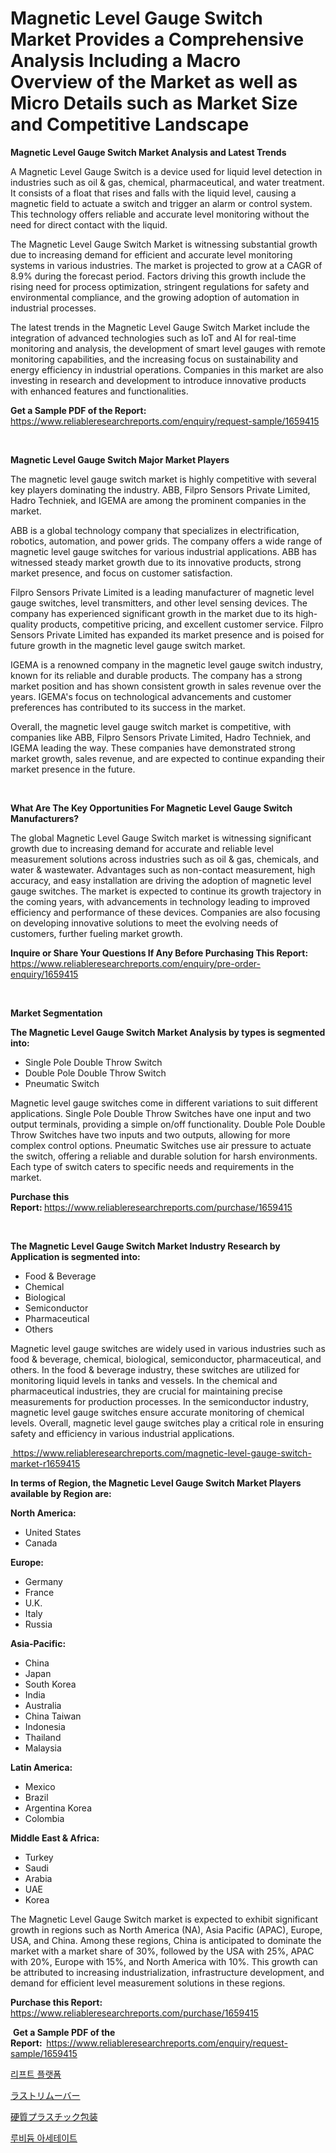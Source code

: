 <p><h1>Magnetic Level Gauge Switch Market Provides a Comprehensive Analysis Including a Macro Overview of the Market as well as Micro Details such as Market Size and Competitive Landscape</h1></p><p><strong>Magnetic Level Gauge Switch Market Analysis and Latest Trends</strong></p>
<p><p>A Magnetic Level Gauge Switch is a device used for liquid level detection in industries such as oil & gas, chemical, pharmaceutical, and water treatment. It consists of a float that rises and falls with the liquid level, causing a magnetic field to actuate a switch and trigger an alarm or control system. This technology offers reliable and accurate level monitoring without the need for direct contact with the liquid.</p><p>The Magnetic Level Gauge Switch Market is witnessing substantial growth due to increasing demand for efficient and accurate level monitoring systems in various industries. The market is projected to grow at a CAGR of 8.9% during the forecast period. Factors driving this growth include the rising need for process optimization, stringent regulations for safety and environmental compliance, and the growing adoption of automation in industrial processes.</p><p>The latest trends in the Magnetic Level Gauge Switch Market include the integration of advanced technologies such as IoT and AI for real-time monitoring and analysis, the development of smart level gauges with remote monitoring capabilities, and the increasing focus on sustainability and energy efficiency in industrial operations. Companies in this market are also investing in research and development to introduce innovative products with enhanced features and functionalities.</p></p>
<p><strong>Get a Sample PDF of the Report:&nbsp;</strong> <a href="https://www.reliableresearchreports.com/enquiry/request-sample/1659415">https://www.reliableresearchreports.com/enquiry/request-sample/1659415</a></p>
<p>&nbsp;</p>
<p><strong>Magnetic Level Gauge Switch Major Market Players</strong></p>
<p><p>The magnetic level gauge switch market is highly competitive with several key players dominating the industry. ABB, Filpro Sensors Private Limited, Hadro Techniek, and IGEMA are among the prominent companies in the market.</p><p>ABB is a global technology company that specializes in electrification, robotics, automation, and power grids. The company offers a wide range of magnetic level gauge switches for various industrial applications. ABB has witnessed steady market growth due to its innovative products, strong market presence, and focus on customer satisfaction.</p><p>Filpro Sensors Private Limited is a leading manufacturer of magnetic level gauge switches, level transmitters, and other level sensing devices. The company has experienced significant growth in the market due to its high-quality products, competitive pricing, and excellent customer service. Filpro Sensors Private Limited has expanded its market presence and is poised for future growth in the magnetic level gauge switch market.</p><p>IGEMA is a renowned company in the magnetic level gauge switch industry, known for its reliable and durable products. The company has a strong market position and has shown consistent growth in sales revenue over the years. IGEMA's focus on technological advancements and customer preferences has contributed to its success in the market.</p><p>Overall, the magnetic level gauge switch market is competitive, with companies like ABB, Filpro Sensors Private Limited, Hadro Techniek, and IGEMA leading the way. These companies have demonstrated strong market growth, sales revenue, and are expected to continue expanding their market presence in the future.</p></p>
<p>&nbsp;</p>
<p><strong>What Are The Key Opportunities For Magnetic Level Gauge Switch Manufacturers?</strong></p>
<p><p>The global Magnetic Level Gauge Switch market is witnessing significant growth due to increasing demand for accurate and reliable level measurement solutions across industries such as oil & gas, chemicals, and water & wastewater. Advantages such as non-contact measurement, high accuracy, and easy installation are driving the adoption of magnetic level gauge switches. The market is expected to continue its growth trajectory in the coming years, with advancements in technology leading to improved efficiency and performance of these devices. Companies are also focusing on developing innovative solutions to meet the evolving needs of customers, further fueling market growth.</p></p>
<p><strong>Inquire or Share Your Questions If Any Before Purchasing This Report:</strong> <a href="https://www.reliableresearchreports.com/enquiry/pre-order-enquiry/1659415">https://www.reliableresearchreports.com/enquiry/pre-order-enquiry/1659415</a></p>
<p>&nbsp;</p>
<p><strong>Market Segmentation</strong></p>
<p><strong>The Magnetic Level Gauge Switch Market Analysis by types is segmented into:</strong></p>
<p><ul><li>Single Pole Double Throw Switch</li><li>Double Pole Double Throw Switch</li><li>Pneumatic Switch</li></ul></p>
<p><p>Magnetic level gauge switches come in different variations to suit different applications. Single Pole Double Throw Switches have one input and two output terminals, providing a simple on/off functionality. Double Pole Double Throw Switches have two inputs and two outputs, allowing for more complex control options. Pneumatic Switches use air pressure to actuate the switch, offering a reliable and durable solution for harsh environments. Each type of switch caters to specific needs and requirements in the market.</p></p>
<p><strong>Purchase this Report:&nbsp;</strong><a href="https://www.reliableresearchreports.com/purchase/1659415">https://www.reliableresearchreports.com/purchase/1659415</a></p>
<p>&nbsp;</p>
<p><strong>The Magnetic Level Gauge Switch Market Industry Research by Application is segmented into:</strong></p>
<p><ul><li>Food & Beverage</li><li>Chemical</li><li>Biological</li><li>Semiconductor</li><li>Pharmaceutical</li><li>Others</li></ul></p>
<p><p>Magnetic level gauge switches are widely used in various industries such as food & beverage, chemical, biological, semiconductor, pharmaceutical, and others. In the food & beverage industry, these switches are utilized for monitoring liquid levels in tanks and vessels. In the chemical and pharmaceutical industries, they are crucial for maintaining precise measurements for production processes. In the semiconductor industry, magnetic level gauge switches ensure accurate monitoring of chemical levels. Overall, magnetic level gauge switches play a critical role in ensuring safety and efficiency in various industrial applications.</p></p>
<p><a href="https://www.reliableresearchreports.com/magnetic-level-gauge-switch-market-r1659415">&nbsp;https://www.reliableresearchreports.com/magnetic-level-gauge-switch-market-r1659415</a></p>
<p><strong>In terms of Region, the Magnetic Level Gauge Switch Market Players available by Region are:</strong></p>
<p>
    <p> <strong> North America: </strong>
        <ul>
            <li>United States</li>
            <li>Canada</li>
        </ul>
        </p> 
    <p> <strong> Europe: </strong>
        <ul>
            <li>Germany</li>
            <li>France</li>
            <li>U.K.</li>
            <li>Italy</li>
            <li>Russia</li>
        </ul>
        </p> 
    <p> <strong> Asia-Pacific: </strong>
        <ul>
            <li>China</li>
            <li>Japan</li>
            <li>South Korea</li>
            <li>India</li>
            <li>Australia</li>
            <li>China Taiwan</li>
            <li>Indonesia</li>
            <li>Thailand</li>
            <li>Malaysia</li>
        </ul>
        </p> 
    <p> <strong> Latin America: </strong>
        <ul>
            <li>Mexico</li>
            <li>Brazil</li>
            <li>Argentina Korea</li>
            <li>Colombia</li>
        </ul>
        </p> 
    <p> <strong> Middle East & Africa: </strong>
        <ul>
            <li>Turkey</li>
            <li>Saudi</li>
            <li>Arabia</li>
            <li>UAE</li>
            <li>Korea</li>
        </ul>
    </p>
    </p>
<p><p>The Magnetic Level Gauge Switch market is expected to exhibit significant growth in regions such as North America (NA), Asia Pacific (APAC), Europe, USA, and China. Among these regions, China is anticipated to dominate the market with a market share of 30%, followed by the USA with 25%, APAC with 20%, Europe with 15%, and North America with 10%. This growth can be attributed to increasing industrialization, infrastructure development, and demand for efficient level measurement solutions in these regions.</p></p>
<p><strong>Purchase this Report: </strong><a href="https://www.reliableresearchreports.com/purchase/1659415">https://www.reliableresearchreports.com/purchase/1659415</a></p>
<p>&nbsp;<strong>Get a Sample PDF of the Report:&nbsp;&nbsp;</strong><a href="https://www.reliableresearchreports.com/enquiry/request-sample/1659415">https://www.reliableresearchreports.com/enquiry/request-sample/1659415</a></p>
<p><strong></strong></p>
<p><p><a href="https://medium.com/@fly879567/%EB%A6%AC%ED%94%84%ED%8A%B8-%ED%94%8C%EB%9E%AB%ED%8F%BC-%EC%8B%9C%EC%9E%A5-%EB%B3%B4%EA%B3%A0%EC%84%9C%EB%8A%94%EC%9D%B4-%EC%8B%9C%EC%9E%A5%EC%9D%98-%EC%B5%9C%EC%8B%A0-%ED%8A%B8%EB%A0%8C%EB%93%9C%EC%99%80-%EC%84%B1%EC%9E%A5-%EA%B8%B0%ED%9A%8C%EB%A5%BC-%EB%B3%B4%EC%97%AC%EC%A4%8D%EB%8B%88%EB%8B%A4-a37aeab808c2">리프트 플랫폼</a></p><p><a href="https://medium.com/@jarredmertz53/%E9%8C%86%E9%99%A4%E5%8E%BB%E5%89%A4%E5%B8%82%E5%A0%B4-2031%E5%B9%B4%E3%81%BE%E3%81%A7%E3%81%AE%E5%8B%95%E5%90%91-%E4%BA%88%E6%B8%AC-%E7%AB%B6%E4%BA%89%E5%88%86%E6%9E%90-ba93bd76a71f">ラストリムーバー</a></p><p><a href="https://medium.com/@thomasbaker655/%E7%A1%AC%E8%B3%AA%E3%83%97%E3%83%A9%E3%82%B9%E3%83%81%E3%83%83%E3%82%AF%E5%8C%85%E8%A3%85%E5%B8%82%E5%A0%B4%E3%81%AE%E5%88%86%E6%9E%90-%E3%82%B0%E3%83%AD%E3%83%BC%E3%83%90%E3%83%AB%E7%94%A3%E6%A5%AD%E3%83%91%E3%83%BC%E3%82%B9%E3%83%9A%E3%82%AF%E3%83%86%E3%82%A3%E3%83%96%E3%81%A8%E4%BA%88%E6%B8%AC-2024%E5%B9%B4%E3%81%8B%E3%82%892031%E5%B9%B4-eb6796da2f15">硬質プラスチック包装</a></p><p><a href="https://medium.com/@heatherelasquez5675/%EB%A3%A8%EB%B9%84%EB%93%90-%EC%95%84%EC%84%B8%ED%85%8C%EC%9D%B4%ED%8A%B8-%EC%8B%9C%EC%9E%A5-%EC%8B%9C%EC%9E%A5-%EC%A0%90%EC%9C%A0%EC%9C%A8-%EC%8B%9C%EC%9E%A5-%EB%8F%99%ED%96%A5-%EB%B0%8F-%EB%AF%B8%EB%9E%98-%EC%84%B1%EC%9E%A5-%ED%83%90%EA%B5%AC-fa7020e7f1f4">루비듐 아세테이트</a></p></p>